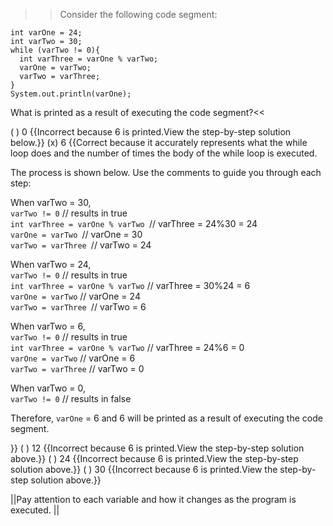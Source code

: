 >>Consider the following code segment:

```
int varOne = 24;
int varTwo = 30;
while (varTwo != 0){
  int varThree = varOne % varTwo;
  varOne = varTwo;
  varTwo = varThree;
}
System.out.println(varOne);
```

What is printed as a result of executing the code segment?<<

( ) 0 {{Incorrect because 6 is printed.View the step-by-step solution below.}}
(x) 6 {{Correct because it accurately represents what the while loop does and the number of times the body of the while loop is executed.
<p>The process is shown below. Use the comments to guide you through each step:</p>
<p>When varTwo = 30,<br/>
<code>varTwo != 0</code> // results in true<br/>
<code>int varThree = varOne % varTwo </code>// varThree = 24%30 = 24<br/>
<code>varOne = varTwo </code>// varOne = 30<br/>
<code>varTwo = varThree </code>// varTwo = 24</p>
<p>When varTwo = 24,<br/>
<code>varTwo != 0</code> // results in true<br/>
<code>int varThree = varOne % varTwo</code> // varThree = 30%24 = 6<br/>
<code>varOne = varTwo</code> // varOne = 24<br/>
<code>varTwo = varThree </code>// varTwo = 6</p>
<p>When varTwo = 6,<br/>
<code>varTwo != 0</code> // results in true<br/>
<code>int varThree = varOne % varTwo</code> // varThree = 24%6 = 0<br/>
<code>varOne = varTwo</code> // varOne = 6<br/>
<code>varTwo = varThree</code> // varTwo = 0</p>
<p>When varTwo = 0,<br/>
<code>varTwo != 0</code> // results in false</p>
<p>Therefore, <code>varOne</code> = 6 and 6 will be printed as a result of executing the code segment.</p>}}
( ) 12 {{Incorrect because 6 is printed.View the step-by-step solution above.}}
( ) 24 {{Incorrect because 6 is printed.View the step-by-step solution above.}}
( ) 30 {{Incorrect because 6 is printed.View the step-by-step solution above.}}

||Pay attention to each variable and how it changes as the program is executed. ||
